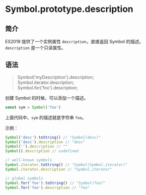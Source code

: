 # Symbol.prototype.description

## 简介

ES2019 提供了一个实例属性 `description`，直接返回 Symbol 的描述。`description` 是一个只读属性。

## 语法

> Symbol('myDescription').description;  
> Symbol.iterator.description;  
> Symbol.for('foo').description;

创建 Symbol 的时候，可以添加一个描述。

```javascript
const sym = Symbol('foo')
```

上面代码中，`sym` 的描述就是字符串 `foo`。

示例：

```javascript
Symbol('desc').toString() // "Symbol(desc)"
Symbol('desc').description // "desc"
Symbol('').description // ""
Symbol().description // undefined

// well-known symbols
Symbol.iterator.toString() // "Symbol(Symbol.iterator)"
Symbol.iterator.description // "Symbol.iterator"

// global symbols
Symbol.for('foo').toString() // "Symbol(foo)"
Symbol.for('foo').description // "foo"
```
